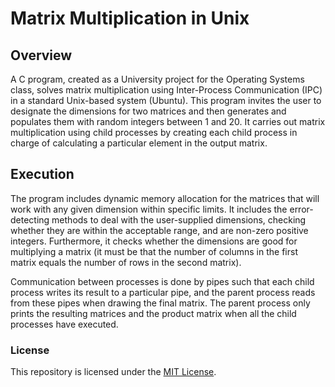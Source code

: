 # Matrix Multiplication in Unix

## Overview
A C program, created as a University project for the Operating Systems class, solves matrix multiplication using Inter-Process Communication (IPC) in a standard Unix-based system (Ubuntu).
This program invites the user to designate the dimensions for two matrices and then generates and populates them with random integers between 1 and 20. It carries out matrix multiplication using child processes
by creating each child process in charge of calculating a particular element in the output matrix.

## Execution
The program includes dynamic memory allocation for the matrices that will work with any given dimension within specific limits. It includes the error-detecting methods to deal with the user-supplied dimensions, checking whether they are 
within the acceptable range, and are non-zero positive integers. Furthermore, it checks whether the dimensions are good for multiplying a matrix (it must be that the number of columns in the first matrix equals the number of rows in the second matrix).

Communication between processes is done by pipes such that each child process writes its result to a particular pipe, and the parent process reads from these pipes when drawing the final matrix. The parent process only prints the resulting matrices 
and the product matrix when all the child processes have executed.

### License 
This repository is licensed under the [MIT License](https://github.com/NikolaosGazis/Matrix-Multiplication-In-Unix/tree/main?tab=MIT-1-ov-file).
